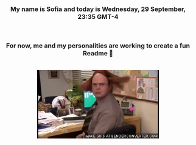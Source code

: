 


<div align="center">
<h3 >My name is Sofia and today is Wednesday, 29 September, 23:35 GMT-4</h3><br>
<h3 >For now, me and my personalities are working to create a fun Readme 👋
</h3><br>
<img src='img/dwight.gif' alt='working...'/>
</div>
